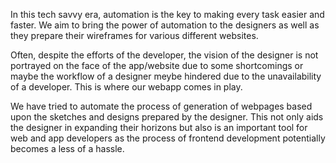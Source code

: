 In this tech savvy era, automation is the key to making every task easier and faster. We aim to bring the power of automation to the designers as well as they prepare their wireframes for various different websites.

Often, despite the efforts of the developer, the vision of the designer is not portrayed on the face of the app/website due to some shortcomings or maybe the workflow of a designer meybe hindered due to the unavailability of a developer. This is where our webapp comes in play.

We have tried to automate the process of generation of webpages based upon the sketches and designs prepared by the designer. This not only aids the designer in expanding their horizons but also is an important tool for web and app developers as the process of frontend development potentially becomes a less of a hassle.
